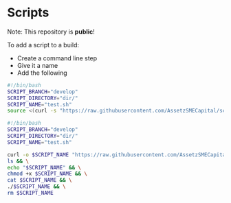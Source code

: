 # Scripts

Note: This repository is **public**!

To add a script to a build:

- Create a command line step
- Give it a name
- Add the following

```bash
#!/bin/bash
SCRIPT_BRANCH="develop"
SCRIPT_DIRECTORY="dir/"
SCRIPT_NAME="test.sh"
source <(curl -s "https://raw.githubusercontent.com/AssetzSMECapital/scripts/$SCRIPT_BRANCH/$SCRIPT_DIRECTORY$SCRIPT_NAME")
```

```bash
#!/bin/bash
SCRIPT_BRANCH="develop"
SCRIPT_DIRECTORY="dir/"
SCRIPT_NAME="test.sh"

curl -o $SCRIPT_NAME "https://raw.githubusercontent.com/AssetzSMECapital/scripts/$SCRIPT_BRANCH/$SCRIPT_DIRECTORY$SCRIPT_NAME" && \
ls && \
echo "$SCRIPT_NAME" && \
chmod +x $SCRIPT_NAME && \
cat $SCRIPT_NAME && \
./$SCRIPT_NAME && \
rm $SCRIPT_NAME
```
